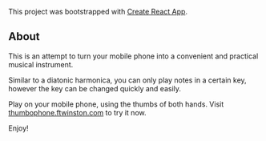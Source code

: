 This project was bootstrapped with [Create React App](https://github.com/facebook/create-react-app).

## About

This is an attempt to turn your mobile phone into a convenient and practical musical instrument.

Similar to a diatonic harmonica, you can only play notes in a certain key,
however the key can be changed quickly and easily.

Play on your mobile phone, using the thumbs of both hands.
Visit [thumbophone.ftwinston.com](http://thumbophone.ftwinston.com) to try it now.

Enjoy!
